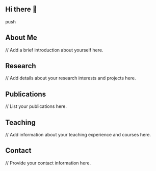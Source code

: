 ## Hi there 👋
push
## About Me

// Add a brief introduction about yourself here.

## Research

// Add details about your research interests and projects here.

## Publications

// List your publications here.

## Teaching

// Add information about your teaching experience and courses here.

## Contact

// Provide your contact information here.

<!--
**mjdvs/mjdvs** is a ✨ _special_ ✨ repository because its `README.md` (this file) appears on your GitHub profile.

Here are some ideas to get you started:

- 🔭 I’m currently working on ...
- 🌱 I’m currently learning ...
- 👯 I’m looking to collaborate on ...
- 🤔 I’m looking for help with ...
- 💬 Ask me about ...
- 📫 How to reach me: ...
- 😄 Pronouns: ...
- ⚡ Fun fact: ...
-->
